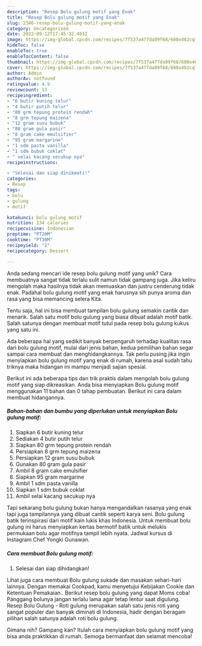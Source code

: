 ```yaml
---
description: "Resep Bolu gulung motif yang Enak"
title: "Resep Bolu gulung motif yang Enak"
slug: 2346-resep-bolu-gulung-motif-yang-enak
category: Uncategorized
date: 2022-09-12T17:45:32.493Z
image: https://img-global.cpcdn.com/recipes/7f537a477da89f68/680x482cq70/bolu-gulung-motif-foto-resep-utama.jpg
hideToc: false
enableToc: true
enableTocContent: false
thumbnail: https://img-global.cpcdn.com/recipes/7f537a477da89f68/680x482cq70/bolu-gulung-motif-foto-resep-utama.jpg
cover: https://img-global.cpcdn.com/recipes/7f537a477da89f68/680x482cq70/bolu-gulung-motif-foto-resep-utama.jpg
author: Admin
authorAv: notfound
ratingvalue: 4.9
reviewcount: 13
recipeingredient:
- "6 butir kuning telur"
- "4 butir putih telur"
- "80 grm tepung protein rendah"
- "8 grm tepung maizena"
- "12 gram susu bubuk"
- "80 gram gula pasir"
- "8 gram cake emulsifier"
- "95 gram margarine"
- "1 sdm pasta vanilla"
- "1 sdm bubuk coklat"
- " selai kacang secukup nya"
recipeinstructions:

- "Selesai dan siap dinikmati!"
categories:
- Resep
tags:
- bolu
- gulung
- motif

katakunci: bolu gulung motif 
nutrition: 134 calories
recipecuisine: Indonesian
preptime: "PT20M"
cooktime: "PT30M"
recipeyield: "2"
recipecategory: Dessert

---
```





Anda sedang mencari ide resep bolu gulung motif yang unik? Cara membuatnya sangat tidak terlalu sulit namun tidak gampang juga. Jika keliru mengolah maka hasilnya tidak akan memuaskan dan justru cenderung tidak enak. Padahal bolu gulung motif yang enak harusnya sih punya aroma dan rasa yang bisa memancing selera Kita.





Tentu saja, hal ini bisa membuat tampilan bolu gulung semakin cantik dan menarik. Salah satu motif bolu gulung yang biasa dibuat adalah motif batik. Salah satunya dengan membuat motif tutul pada resep bolu gulung kukus yang satu ini.

Ada beberapa hal yang sedikit banyak berpengaruh terhadap kualitas rasa dari bolu gulung motif, mulai dari jenis bahan, kedua pemilihan bahan segar sampai cara membuat dan menghidangkannya. Tak perlu pusing jika ingin menyiapkan bolu gulung motif yang enak di rumah, karena asal sudah tahu triknya maka hidangan ini mampu menjadi sajian spesial.






Berikut ini ada beberapa tips dan trik praktis dalam mengolah bolu gulung motif yang siap dikreasikan. Anda bisa menyiapkan Bolu gulung motif menggunakan 11 bahan dan 0 tahap pembuatan. Berikut ini cara dalam membuat hidangannya.

<!--inarticleads1-->

##### Bahan-bahan dan bumbu yang diperlukan untuk menyiapkan Bolu gulung motif:

1. Siapkan 6 butir kuning telur
1. Sediakan 4 butir putih telur
1. Siapkan 80 grm tepung protein rendah
1. Persiapkan 8 grm tepung maizena
1. Persiapkan 12 gram susu bubuk
1. Gunakan 80 gram gula pasir
1. Ambil 8 gram cake emulsifier
1. Siapkan 95 gram margarine
1. Ambil 1 sdm pasta vanilla
1. Siapkan 1 sdm bubuk coklat
1. Ambil  selai kacang secukup nya


Tapi sekarang bolu gulung bukan hanya mengandalkan rasanya yang enak tapi juga tampilannya yang dibuat cantik seperti karya seni. Bolu gulung batik terinspirasi dari motif kain lukis khas Indonesia. Untuk membuat bolu gulung ini harus menyiapkan kertas bermotif batik untuk melukis permukaan bolu agar motifnya tampil lebih nyata. Jadwal kursus di Instagram Chef Yongki Gunawan. 

<!--inarticleads2-->

##### Cara membuat Bolu gulung motif:


1. Selesai dan siap dihidangkan!

Lihat juga cara membuat Bolu gulung sukade dan masakan sehari-hari lainnya. Dengan memakai Cookpad, kamu menyetujui Kebijakan Cookie dan Ketentuan Pemakaian.. Berikut resep bolu gulung yang dapat Moms coba! Panggang bolunya jangan terlalu lama agar tetap lentur saat digulung. Resep Bolu Gulung - Roti gulung merupakan salah satu jenis roti yang sangat populer dan banyak diminati di Indonesia, hadir dengan beragam pilihan salah satunya adalah roti bolu gulung. 

Gimana nih? Gampang kan? Itulah cara menyiapkan bolu gulung motif yang bisa anda praktikkan di rumah. Semoga bermanfaat dan selamat mencoba!
